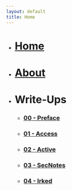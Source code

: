```yaml
---
layout: default
title: Home
---
```


* # [Home](https://takaya1337.github.io/)
* # [About](https://takaya1337.github.io/about)
* # Write-Ups
  * ### [00 - Preface](https://takaya1337.github.io/write-ups/00)
  * ### [01 - Access](https://takaya1337.github.io/write-ups/01)
  * ### [02 - Active](https://takaya1337.github.io/write-ups/02)
  * ### [03 - SecNotes](https://takaya1337.github.io/write-ups/03)
  * ### [04 - Irked](https://takaya1337.github.io/write-ups/04)

